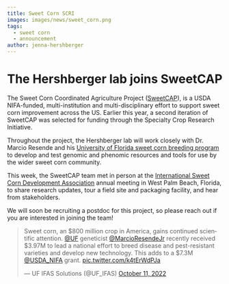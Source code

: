 ```yaml
---
title: Sweet Corn SCRI
images: images/news/sweet_corn.png
tags:
  - sweet corn
  - announcement
author: jenna-hershberger
---
```


# The Hershberger lab joins SweetCAP

The Sweet Corn Coordinated Agriculture Project ([SweetCAP](https://www.sweetcorndevelopment.org/sweet-cap.html)), is a USDA NIFA-funded, multi-institution and multi-disciplinary effort to support sweet corn improvement across the US. Earlier this year, a second iteration of SweetCAP was selected for funding through the Specialty Crop Research Initiative.

Throughout the project, the Hershberger lab will work closely with Dr. Marcio Resende and his [University of Florida sweet corn breeding program](https://www.resendelab.com/) to develop and test genomic and phenomic resources and tools for use by the wider sweet corn community.

This week, the SweetCAP team met in person at the [International Sweet Corn Development Association](https://www.sweetcorndevelopment.org) annual meeting in West Palm Beach, Florida, to share research updates, tour a field site and packaging facility, and hear from stakeholders.

We will soon be recruiting a postdoc for this project, so please reach out if you are interested in joining the team!



<blockquote class="twitter-tweet"><p lang="en" dir="ltr">Sweet corn, an $800 million crop in America, gains continued scientific attention. <a href="https://twitter.com/UF?ref_src=twsrc%5Etfw">@UF</a> geneticist <a href="https://twitter.com/MarcioResendeJr?ref_src=twsrc%5Etfw">@MarcioResendeJr</a> recently received $3.97M to lead a national effort to breed disease and pest-resistant varieties and develop new technology. This adds to a $7.3M <a href="https://twitter.com/USDA_NIFA?ref_src=twsrc%5Etfw">@USDA_NIFA</a> grant. <a href="https://t.co/k4tErWdPJa">pic.twitter.com/k4tErWdPJa</a></p>&mdash; UF IFAS Solutions (@UF_IFAS) <a href="https://twitter.com/UF_IFAS/status/1579893101476610050?ref_src=twsrc%5Etfw">October 11, 2022</a></blockquote> <script async src="https://platform.twitter.com/widgets.js" charset="utf-8"></script>